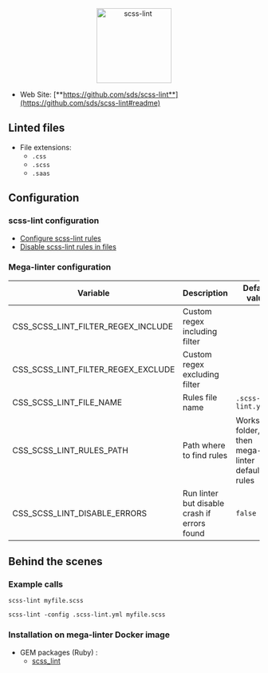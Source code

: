 <!-- markdownlint-disable MD033 MD041 -->
<!-- Generated by .automation/build.py, please do not update manually -->

<div align="center">
  <a href="https://github.com/sds/scss-lint#readme" target="blank" title="Visit linter Web Site">
    <img src="https://raw.githubusercontent.com/sds/scss-lint/master/logo/horizontal.png" alt="scss-lint" height="150px">
  </a>
</div>

- Web Site: [**https://github.com/sds/scss-lint**](https://github.com/sds/scss-lint#readme)

## Linted files

- File extensions:
  - `.css`
  - `.scss`
  - `.saas`

## Configuration

### scss-lint configuration

- [Configure scss-lint rules](https://github.com/sds/scss-lint#configuration)
- [Disable scss-lint rules in files](https://stylelint.io/user-guide/ignore-code)

### Mega-linter configuration

| Variable | Description | Default value |
| ----------------- | -------------- | -------------- |
| CSS_SCSS_LINT_FILTER_REGEX_INCLUDE | Custom regex including filter |  |
| CSS_SCSS_LINT_FILTER_REGEX_EXCLUDE | Custom regex excluding filter |  |
| CSS_SCSS_LINT_FILE_NAME | Rules file name | `.scss-lint.yml` |
| CSS_SCSS_LINT_RULES_PATH | Path where to find rules | Workspace folder, then mega-linter default rules |
| CSS_SCSS_LINT_DISABLE_ERRORS | Run linter but disable crash if errors found | `false` |

## Behind the scenes

### Example calls

```shell
scss-lint myfile.scss
```

```shell
scss-lint -config .scss-lint.yml myfile.scss
```


### Installation on mega-linter Docker image

- GEM packages (Ruby) :
  - [scss_lint](https://rubygems.org/gems/scss_lint)
